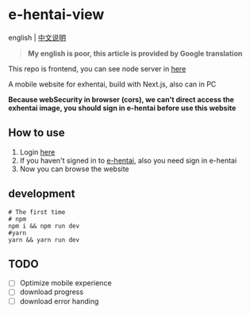 # e-hentai-view

english | [中文说明](./README_CHS.md)

> **My english is poor, this article is provided by Google translation**

This repo is frontend, you can see node server in [here](https://github.com/IronKinoko/e-hentai-node)

A mobile website for exhentai, build with Next.js, also can in PC

**Because webSecurity in browser (cors), we can't direct access the exhentai image, you should sign in e-hentai before use this website**

## How to use

1. Login [here](https://e-hentai-view.now.sh/signin)
2. If you haven't signed in to [e-hentai](https://forums.e-hentai.org/index.php), also you need sign in e-hentai
3. Now you can browse the website

## development

```shell
# The first time
# npm
npm i && npm run dev
#yarn
yarn && yarn run dev
```

## TODO

- [ ] Optimize mobile experience
- [ ] download progress
- [ ] download error handing
